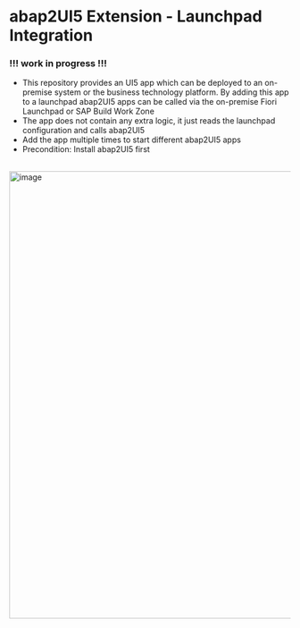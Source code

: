# abap2UI5 Extension - Launchpad Integration

### !!! work in progress !!!

* This repository provides an UI5 app which can be deployed to an on-premise system or the business technology platform. By adding this app to a launchpad abap2UI5 apps can be called via the on-premise Fiori Launchpad or SAP Build Work Zone
* The app does not contain any extra logic, it just reads the launchpad configuration and calls abap2UI5
* Add the app multiple times to start different abap2UI5 apps
* Precondition: Install abap2UI5 first
<br><br>
<img width="800" alt="image" src="https://github.com/oblomov-dev/abap2UI5_ext-launchpad_app/assets/102328295/1fe04e4b-4b16-4b74-8ddc-0bc1d6034f6e">
